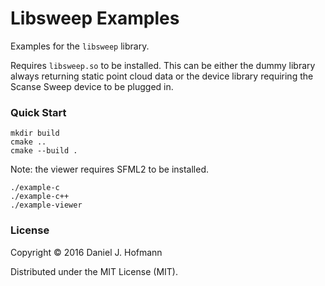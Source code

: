 # Libsweep Examples

Examples for the `libsweep` library.

Requires `libsweep.so` to be installed.
This can be either the dummy library always returning static point cloud data or the device library requiring the Scanse Sweep device to be plugged in.

### Quick Start

    mkdir build
    cmake ..
    cmake --build .

Note: the viewer requires SFML2 to be installed.

    ./example-c
    ./example-c++
    ./example-viewer


### License

Copyright © 2016 Daniel J. Hofmann

Distributed under the MIT License (MIT).
